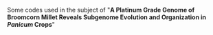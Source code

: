 Some codes used in the subject of "**A Platinum Grade Genome of Broomcorn Millet Reveals Subgenome Evolution and Organization in *Panicum* Crops**"
